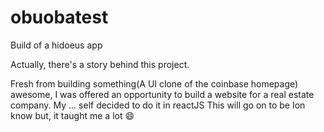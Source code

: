 # obuobatest
Build of a hidoeus app

Actually, there's a story behind this project.

Fresh from building something(A UI clone of the coinbase homepage) awesome,
I was offered an opportunity to build a website for a real estate company.
My ... self decided to do it in reactJS
This will go on to be Ion know but, it taught me a lot :smile:
